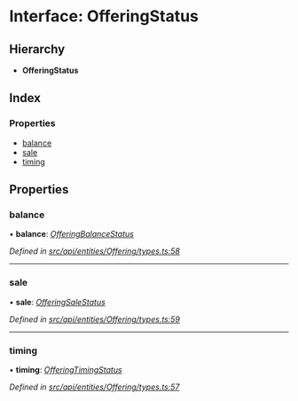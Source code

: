 # Interface: OfferingStatus

## Hierarchy

* **OfferingStatus**

## Index

### Properties

* [balance](offeringstatus.md#balance)
* [sale](offeringstatus.md#sale)
* [timing](offeringstatus.md#timing)

## Properties

###  balance

• **balance**: *[OfferingBalanceStatus](../enums/offeringbalancestatus.md)*

*Defined in [src/api/entities/Offering/types.ts:58](https://github.com/PolymathNetwork/polymesh-sdk/blob/38ee8078/src/api/entities/Offering/types.ts#L58)*

___

###  sale

• **sale**: *[OfferingSaleStatus](../enums/offeringsalestatus.md)*

*Defined in [src/api/entities/Offering/types.ts:59](https://github.com/PolymathNetwork/polymesh-sdk/blob/38ee8078/src/api/entities/Offering/types.ts#L59)*

___

###  timing

• **timing**: *[OfferingTimingStatus](../enums/offeringtimingstatus.md)*

*Defined in [src/api/entities/Offering/types.ts:57](https://github.com/PolymathNetwork/polymesh-sdk/blob/38ee8078/src/api/entities/Offering/types.ts#L57)*
